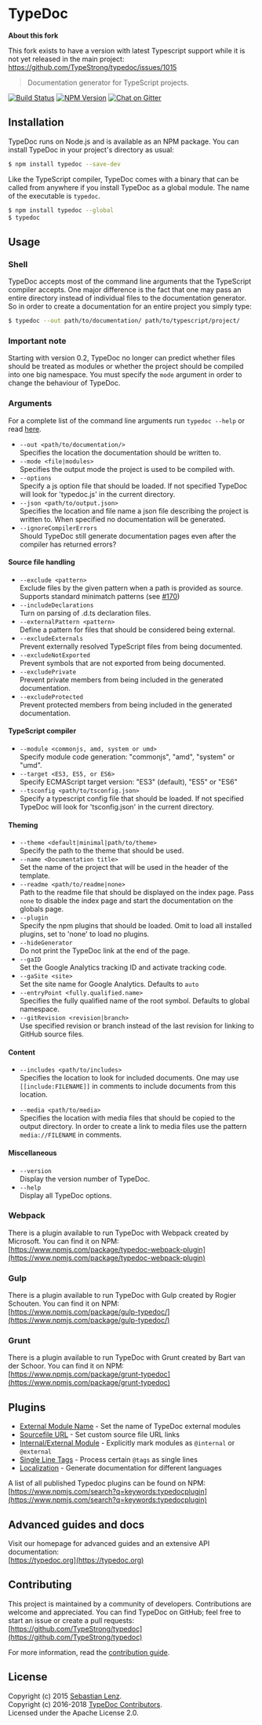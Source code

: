 # TypeDoc

**About this fork**

This fork exists to have a version with latest Typescript support while it is not yet released in the main project: https://github.com/TypeStrong/typedoc/issues/1015

> Documentation generator for TypeScript projects.

[![Build Status](https://travis-ci.org/TypeStrong/typedoc.svg?branch=master)](https://travis-ci.org/TypeStrong/typedoc)
[![NPM Version](https://badge.fury.io/js/typedoc.svg)](https://badge.fury.io/js/typedoc)
[![Chat on Gitter](https://badges.gitter.im/TypeStrong/typedoc.svg)](https://gitter.im/TypeStrong/typedoc?utm_source=badge&utm_medium=badge&utm_campaign=pr-badge&utm_content=badge)

## Installation

TypeDoc runs on Node.js and is available as an NPM package. You can install TypeDoc
in your project's directory as usual:

```bash
$ npm install typedoc --save-dev
```

Like the TypeScript compiler, TypeDoc comes with a binary that can be called from anywhere
if you install TypeDoc as a global module. The name of the executable is ``typedoc``.

```bash
$ npm install typedoc --global
$ typedoc
```

## Usage

### Shell

TypeDoc accepts most of the command line arguments that the TypeScript compiler accepts. One major
difference is the fact that one may pass an entire directory instead of individual files to the documentation
generator. So in order to create a documentation for an entire project you simply type:

```bash
$ typedoc --out path/to/documentation/ path/to/typescript/project/
```

### Important note

Starting with version 0.2, TypeDoc no longer can predict whether files should be treated as modules
or whether the project should be compiled into one big namespace. You must specify the `mode` argument
in order to change the behaviour of TypeDoc.

### Arguments

For a complete list of the command line arguments run `typedoc --help` or read [here](https://typedoc.org/guides/arguments/).

* `--out <path/to/documentation/>`<br>
  Specifies the location the documentation should be written to.
* `--mode <file|modules>`<br>
  Specifies the output mode the project is used to be compiled with.
* `--options`<br>
  Specify a js option file that should be loaded. If not specified TypeDoc will look for 'typedoc.js' in the current directory.
* `--json <path/to/output.json>`<br>
  Specifies the location and file name a json file describing the project is written to. When specified no documentation will be generated.
* `--ignoreCompilerErrors`<br>
  Should TypeDoc still generate documentation pages even after the compiler has returned errors?

#### Source file handling
* `--exclude <pattern>`<br>
  Exclude files by the given pattern when a path is provided as source. Supports standard minimatch patterns (see [#170](https://github.com/TypeStrong/typedoc/issues/170))
* `--includeDeclarations`<br>
  Turn on parsing of .d.ts declaration files.
* `--externalPattern <pattern>`<br>
  Define a pattern for files that should be considered being external.
* `--excludeExternals`<br>
  Prevent externally resolved TypeScript files from being documented.
* `--excludeNotExported`<br>
  Prevent symbols that are not exported from being documented.
* `--excludePrivate`<br>
  Prevent private members from being included in the generated documentation.
* `--excludeProtected`<br>
  Prevent protected members from being included in the generated documentation.

#### TypeScript compiler
* `--module <commonjs, amd, system or umd>`<br>
  Specify module code generation: "commonjs", "amd", "system" or "umd".
* `--target <ES3, ES5, or ES6>`<br>
  Specify ECMAScript target version: "ES3" (default), "ES5" or "ES6"
* `--tsconfig <path/to/tsconfig.json>`<br>
  Specify a typescript config file that should be loaded. If not specified TypeDoc will look for 'tsconfig.json' in the current directory.

#### Theming
* `--theme <default|minimal|path/to/theme>`<br>
  Specify the path to the theme that should be used.
* `--name <Documentation title>`<br>
  Set the name of the project that will be used in the header of the template.
* `--readme <path/to/readme|none>`<br>
  Path to the readme file that should be displayed on the index page. Pass `none` to disable the index page
  and start the documentation on the globals page.
* `--plugin`<br>
  Specify the npm plugins that should be loaded. Omit to load all installed plugins, set to 'none' to load no plugins.
* `--hideGenerator`<br>
  Do not print the TypeDoc link at the end of the page.
* `--gaID`<br>
  Set the Google Analytics tracking ID and activate tracking code.
* `--gaSite <site>`<br>
  Set the site name for Google Analytics. Defaults to `auto`
* `--entryPoint <fully.qualified.name>`<br>
  Specifies the fully qualified name of the root symbol. Defaults to global namespace.
* `--gitRevision <revision|branch>`<br>
  Use specified revision or branch instead of the last revision for linking to GitHub source files.

#### Content
* `--includes <path/to/includes>`<br>
  Specifies the location to look for included documents. One may use <code>[[include:FILENAME]]</code>
  in comments to include documents from this location.

* `--media <path/to/media>`<br>
  Specifies the location with media files that should be copied to the output directory. In order to create
  a link to media files use the pattern <code>media://FILENAME</code> in comments.

#### Miscellaneous
* `--version`<br>
  Display the version number of TypeDoc.
* `--help`<br>
  Display all TypeDoc options.

### Webpack

There is a plugin available to run TypeDoc with Webpack created by Microsoft. You can find it on NPM:<br>
[https://www.npmjs.com/package/typedoc-webpack-plugin](https://www.npmjs.com/package/typedoc-webpack-plugin)


### Gulp

There is a plugin available to run TypeDoc with Gulp created by Rogier Schouten. You can find it on NPM:<br>
[https://www.npmjs.com/package/gulp-typedoc/](https://www.npmjs.com/package/gulp-typedoc/)


### Grunt

There is a plugin available to run TypeDoc with Grunt created by Bart van der Schoor. You can find it on NPM:<br>
[https://www.npmjs.com/package/grunt-typedoc](https://www.npmjs.com/package/grunt-typedoc)

## Plugins

* [External Module Name](https://github.com/christopherthielen/typedoc-plugin-external-module-name) - Set the name of TypeDoc external modules
* [Sourcefile URL](https://github.com/gdelmas/typedoc-plugin-sourcefile-url) - Set custom source file URL links
* [Internal/External Module](https://github.com/christopherthielen/typedoc-plugin-internal-external) - Explicitly mark modules as `@internal` or `@external`
* [Single Line Tags](https://github.com/christopherthielen/typedoc-plugin-single-line-tags) - Process certain `@tags` as single lines
* [Localization](https://github.com/IgniteUI/typedoc-plugin-localization) - Generate documentation for different languages

A list of all published Typedoc plugins can be found on NPM:<br>
[https://www.npmjs.com/search?q=keywords:typedocplugin](https://www.npmjs.com/search?q=keywords:typedocplugin)

## Advanced guides and docs

Visit our homepage for advanced guides and an extensive API documentation:<br>
[https://typedoc.org](https://typedoc.org)


## Contributing

This project is maintained by a community of developers. Contributions are welcome and appreciated.
You can find TypeDoc on GitHub; feel free to start an issue or create a pull requests:<br>
[https://github.com/TypeStrong/typedoc](https://github.com/TypeStrong/typedoc)

For more information, read the [contribution guide](https://github.com/TypeStrong/typedoc/blob/master/CONTRIBUTING.md).


## License

Copyright (c) 2015 [Sebastian Lenz](https://typedoc.org).<br>
Copyright (c) 2016-2018 [TypeDoc Contributors](https://github.com/TypeStrong/typedoc/graphs/contributors).<br>
Licensed under the Apache License 2.0.
